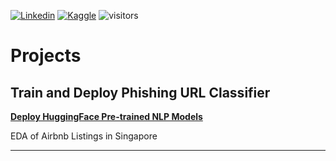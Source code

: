 [![Linkedin](https://img.shields.io/badge/-|%20sihcheeguan-blue?style=flat&logo=Linkedin&logoColor=white)](https://www.linkedin.com/in/sihcheeguan/)
[![Kaggle](https://img.shields.io/badge/-|%20ninjakira-20BEFF?style=flat&logo=kaggle&logoColor=white)](https://www.kaggle.com/ninjakira)
![visitors](https://visitor-badge.glitch.me/badge?page_id=ninjakira.github.io)


# Projects

## Train and Deploy Phishing URL Classifier


[**Deploy HuggingFace Pre-trained NLP Models**](https://app-translate-en-de-fr.herokuapp.com/)


EDA of Airbnb Listings in Singapore


<!--
## [Project 1]()

## [Project 2]()
-->

---
